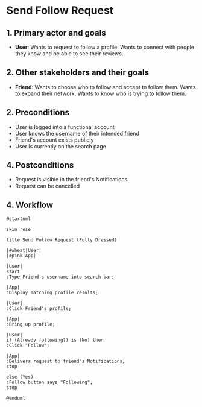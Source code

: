 # Send Follow Request

## 1. Primary actor and goals

* __User__: Wants to request to follow a profile. Wants to connect with people they know and be able to see their reviews.

## 2. Other stakeholders and their goals

* __Friend__: Wants to choose who to follow and accept to follow them. Wants to expand their network. Wants to know who is trying to follow them.

## 2. Preconditions

* User is logged into a functional account
* User knows the username of their intended friend
* Friend's account exists publicly
* User is currently on the search page

## 4. Postconditions

* Request is visible in the friend's Notifications
* Request can be cancelled

## 4. Workflow

```plantuml
@startuml

skin rose

title Send Follow Request (Fully Dressed)

|#wheat|User|
|#pink|App|

|User|
start
:Type Friend's username into search bar;

|App|
:Display matching profile results;

|User|
:Click Friend's profile;

|App|
:Bring up profile;

|User|
if (Already following?) is (No) then
:Click "Follow";

|App|
:Delivers request to friend's Notifications;
stop

else (Yes)
:Follow button says "Following";
stop

@enduml
```